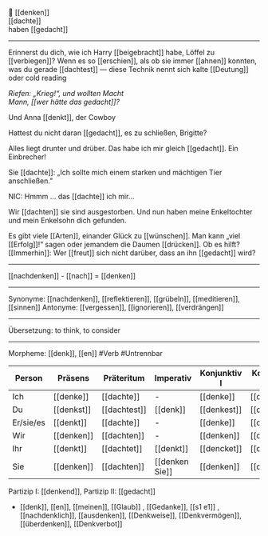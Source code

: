 💭 [[denken]]  
[[dachte]]  
haben [[gedacht]]

---

Erinnerst du dich, wie ich Harry [[beigebracht]] habe, Löffel zu [[verbiegen]]? Wenn es so [[erschien]], als ob sie immer [[ahnen]] konnten, was du gerade [[dachtest]] — diese Technik nennt sich kalte [[Deutung]] oder cold reading

_Riefen: „Krieg!“, und wollten Macht_  
_Mann, [[wer hätte das gedacht]]?_

Und Anna [[denkt]], der Cowboy

Hattest du nicht daran [[gedacht]], es zu schließen, Brigitte?

Alles liegt drunter und drüber. Das habe ich mir gleich [[gedacht]]. Ein Einbrecher!

Sie [[dachte]]: „Ich sollte mich einem starken und mächtigen Tier anschließen."

NIC: Hmmm … das [[dachte]] ich mir…

Wir [[dachten]] sie sind ausgestorben. Und nun haben meine Enkeltochter und mein Enkelsohn dich gefunden.

Es gibt viele [[Arten]], einander Glück zu [[wünschen]]. Man kann „viel [[Erfolg]]!“ sagen oder jemandem die Daumen [[drücken]]. Ob es hilft? [[Immerhin]]: Wer [[freut]] sich nicht darüber, dass an ihn [[gedacht]] wird?

---

[[nachdenken]] - [[nach]] = [[denken]]

---

Synonyme: [[nachdenken]], [[reflektieren]], [[grübeln]], [[meditieren]], [[sinnen]]
Antonyme: [[vergessen]], [[ignorieren]], [[verdrängen]]

---

Übersetzung: to think, to consider

---

Morpheme: [[denk]], [[en]]
#Verb #Untrennbar

| Person    | Präsens    | Präteritum   | Imperativ      | Konjunktiv I | Konjunktiv II |
| --------- | ---------- | ------------ | -------------- | ------------ | ------------- |
| Ich       | [[denke]]  | [[dachte]]   | -              | [[denke]]    | [[dächte]]    |
| Du        | [[denkst]] | [[dachtest]] | [[denk]]       | [[denkest]]  | [[dächtest]]  |
| Er/sie/es | [[denkt]]  | [[dachte]]   | -              | [[denke]]    | [[dächte]]    |
| Wir       | [[denken]] | [[dachten]]  | -              | [[denken]]   | [[dächten]]   |
| Ihr       | [[denkt]]  | [[dachtet]]  | [[denkt]]      | [[dencket]]  | [[dächtet]]   |
| Sie       | [[denken]] | [[dachten]]  | [[denken Sie]] | [[denken]]   | [[dächten]]   |

Partizip I: [[denkend]], Partizip II: [[gedacht]]

- [[denk]], [[en]], [[meinen]], [[Glaub]]
  , [[Gedanke]], [[s1 e1]]
  , [[nachdenklich]], [[ausdenken]], [[Denkweise]], [[Denkvermögen]], [[überdenken]], [[Denkverbot]]
